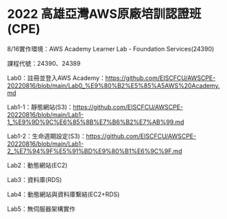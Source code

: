 # 2022 高雄亞灣AWS原廠培訓認證班(CPE)

8/16實作環境：AWS Academy Learner Lab - Foundation Services(24390)

課程代號：24390、24389

Lab0：註冊並登入AWS Academy：https://github.com/EISCFCU/AWSCPE-20220816/blob/main/Lab0_%E9%80%B2%E5%85%A5AWS%20Academy.md

Lab1-1：靜態網站(S3)：https://github.com/EISCFCU/AWSCPE-20220816/blob/main/Lab1-1_%E9%9D%9C%E6%85%8B%E7%B6%B2%E7%AB%99.md

Lab1-2：生命週期設定(S3)：https://github.com/EISCFCU/AWSCPE-20220816/blob/main/Lab1-2_%E7%94%9F%E5%91%BD%E9%80%B1%E6%9C%9F.md

Lab2：動態網站(EC2)

Lab3：資料庫(RDS)

Lab4：動態網站與資料庫繫結(EC2+RDS)

Lab5：無伺服器架構實作

